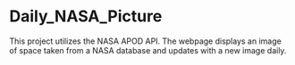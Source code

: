 # Daily_NASA_Picture

This project utilizes the NASA APOD API.
The webpage displays an image of space taken from a NASA database and updates with a new image daily.
